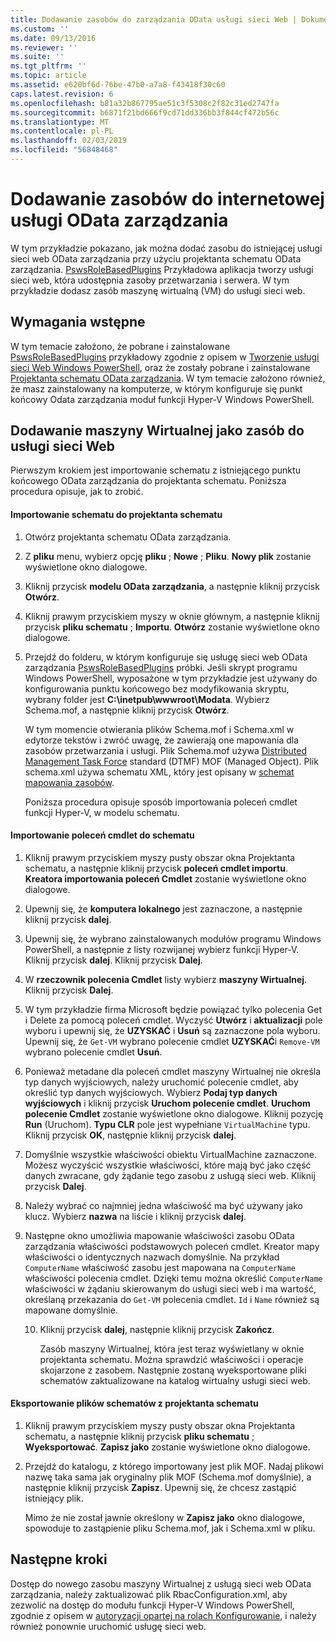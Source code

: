 ```yaml
---
title: Dodawanie zasobów do zarządzania OData usługi sieci Web | Dokumentacja firmy Microsoft
ms.custom: ''
ms.date: 09/13/2016
ms.reviewer: ''
ms.suite: ''
ms.tgt_pltfrm: ''
ms.topic: article
ms.assetid: e620bf6d-76be-47b0-a7a8-f43418f30c60
caps.latest.revision: 6
ms.openlocfilehash: b81a32b867795ae51c3f5308c2f82c31ed2747fa
ms.sourcegitcommit: b6871f21bd666f9cd71dd336bb3f844cf472b56c
ms.translationtype: MT
ms.contentlocale: pl-PL
ms.lasthandoff: 02/03/2019
ms.locfileid: "56848468"
---
```

# <a name="adding-resources-to-a-management-odata-web-service"></a>Dodawanie zasobów do internetowej usługi OData zarządzania

W tym przykładzie pokazano, jak można dodać zasobu do istniejącej usługi sieci web OData zarządzania przy użyciu projektanta schematu OData zarządzania. [PswsRoleBasedPlugins](https://code.msdn.microsoft.com:443/windowsdesktop/PswsRoleBasedPlugins-9c79b75a) Przykładowa aplikacja tworzy usługi sieci web, która udostępnia zasoby przetwarzania i serwera. W tym przykładzie dodasz zasób maszynę wirtualną (VM) do usługi sieci web.

## <a name="prerequisites"></a>Wymagania wstępne

W tym temacie założono, że pobrane i zainstalowane [PswsRoleBasedPlugins](https://code.msdn.microsoft.com:443/windowsdesktop/PswsRoleBasedPlugins-9c79b75a) przykładowy zgodnie z opisem w [Tworzenie usługi sieci Web Windows PowerShell](./creating-a-management-odata-web-service.md), oraz że zostały pobrane i zainstalowane [Projektanta schematu OData zarządzania](https://marketplace.visualstudio.com/items?itemName=jlisc0.ManagementODataSchemaDesigner). W tym temacie założono również, że masz zainstalowany na komputerze, w którym konfiguruje się punkt końcowy Odata zarządzania moduł funkcji Hyper-V Windows PowerShell.

## <a name="adding-vm-as-a-resource-to-the-web-service"></a>Dodawanie maszyny Wirtualnej jako zasób do usługi sieci Web

Pierwszym krokiem jest importowanie schematu z istniejącego punktu końcowego OData zarządzania do projektanta schematu. Poniższa procedura opisuje, jak to zrobić.

#### <a name="importing-an-existing-schema-into-the-schema-designer"></a>Importowanie schematu do projektanta schematu

1. Otwórz projektanta schematu OData zarządzania.

2. Z **pliku** menu, wybierz opcję **pliku** ; **Nowe** ; **Pliku**. **Nowy plik** zostanie wyświetlone okno dialogowe.

3. Kliknij przycisk **modelu OData zarządzania**, a następnie kliknij przycisk **Otwórz**.

4. Kliknij prawym przyciskiem myszy w oknie głównym, a następnie kliknij przycisk **pliku schematu** ; **Importu**. **Otwórz** zostanie wyświetlone okno dialogowe.

5. Przejdź do folderu, w którym konfiguruje się usługę sieci web OData zarządzania [PswsRoleBasedPlugins](https://code.msdn.microsoft.com:443/windowsdesktop/PswsRoleBasedPlugins-9c79b75a) próbki. Jeśli skrypt programu Windows PowerShell, wyposażone w tym przykładzie jest używany do konfigurowania punktu końcowego bez modyfikowania skryptu, wybrany folder jest **C:\inetpub\wwwroot\Modata**. Wybierz Schema.mof, a następnie kliknij przycisk **Otwórz**.

   W tym momencie otwierania plików Schema.mof i Schema.xml w edytorze tekstów i zwróć uwagę, że zawierają one mapowania dla zasobów przetwarzania i usługi. Plik Schema.mof używa [Distributed Management Task Force](https://www.dmtf.org/) standard (DTMF) MOF (Managed Object). Plik schema.xml używa schematu XML, który jest opisany w [schemat mapowania zasobów](./resource-mapping-schema.md).

   Poniższa procedura opisuje sposób importowania poleceń cmdlet funkcji Hyper-V, w modelu schematu.

#### <a name="importing-cmdlets-into-the-schema"></a>Importowanie poleceń cmdlet do schematu

1. Kliknij prawym przyciskiem myszy pusty obszar okna Projektanta schematu, a następnie kliknij przycisk **poleceń cmdlet importu**. **Kreatora importowania poleceń Cmdlet** zostanie wyświetlone okno dialogowe.

2. Upewnij się, że **komputera lokalnego** jest zaznaczone, a następnie kliknij przycisk **dalej**.

3. Upewnij się, że wybrano zainstalowanych modułów programu Windows PowerShell, a następnie z listy rozwijanej wybierz funkcji Hyper-V. Kliknij przycisk **dalej**. Kliknij przycisk **Dalej**.

4. W **rzeczownik polecenia Cmdlet** listy wybierz **maszyny Wirtualnej**. Kliknij przycisk **Dalej**.

5. W tym przykładzie firma Microsoft będzie powiązać tylko polecenia Get i Delete za pomocą poleceń cmdlet. Wyczyść **Utwórz** i **aktualizacji** pole wyboru i upewnij się, że **UZYSKAĆ** i **Usuń** są zaznaczone pola wyboru. Upewnij się, że `Get-VM` wybrano polecenie cmdlet **UZYSKAĆ**i `Remove-VM` wybrano polecenie cmdlet **Usuń**.

6. Ponieważ metadane dla poleceń cmdlet maszyny Wirtualnej nie określa typ danych wyjściowych, należy uruchomić polecenie cmdlet, aby określić typ danych wyjściowych. Wybierz **Podaj typ danych wyjściowych** i kliknij przycisk **Uruchom polecenie cmdlet**. **Uruchom polecenie Cmdlet** zostanie wyświetlone okno dialogowe. Kliknij pozycję **Run** (Uruchom). **Typu CLR** pole jest wypełniane `VirtualMachine` typu. Kliknij przycisk **OK**, następnie kliknij przycisk **dalej**.

7. Domyślnie wszystkie właściwości obiektu VirtualMachine zaznaczone. Możesz wyczyścić wszystkie właściwości, które mają być jako część danych zwracane, gdy żądanie tego zasobu z usługą sieci web. Kliknij przycisk **Dalej**.

8. Należy wybrać co najmniej jedna właściwość ma być używany jako klucz. Wybierz **nazwa** na liście i kliknij przycisk **dalej**.

9. Następne okno umożliwia mapowanie właściwości zasobu OData zarządzania właściwości podstawowych poleceń cmdlet. Kreator mapy właściwości o identycznych nazwach domyślnie. Na przykład `ComputerName` właściwość zasobu jest mapowana na `ComputerName` właściwości polecenia cmdlet.  Dzięki temu można określić `ComputerName` właściwości w żądaniu skierowanym do usługi sieci web i ma wartość, określaną przekazania do `Get-VM` polecenia cmdlet. `Id` i `Name` również są mapowane domyślnie.

   10. Kliknij przycisk **dalej**, następnie kliknij przycisk **Zakończ**.

       Zasób maszyny Wirtualnej, która jest teraz wyświetlany w oknie projektanta schematu. Można sprawdzić właściwości i operacje skojarzone z zasobem. Następnie zostaną wyeksportowane pliki schematów zaktualizowane na katalog wirtualny usługi sieci web.

#### <a name="exporting-schema-files-from-the-schema-designer"></a>Eksportowanie plików schematów z projektanta schematu

1. Kliknij prawym przyciskiem myszy pusty obszar okna Projektanta schematu, a następnie kliknij przycisk **pliku schematu** ; **Wyeksportować**. **Zapisz jako** zostanie wyświetlone okno dialogowe.

2. Przejdź do katalogu, z którego importowany jest plik MOF. Nadaj plikowi nazwę taka sama jak oryginalny plik MOF (Schema.mof domyślnie), a następnie kliknij przycisk **Zapisz**. Upewnij się, że chcesz zastąpić istniejący plik.

   Mimo że nie został jawnie określony w **Zapisz jako** okno dialogowe, spowoduje to zastąpienie pliku Schema.mof, jak i Schema.xml w pliku.

## <a name="next-steps"></a>Następne kroki

Dostęp do nowego zasobu maszyny Wirtualnej z usługą sieci web OData zarządzania, należy zaktualizować plik RbacConfiguration.xml, aby zezwolić na dostęp do modułu funkcji Hyper-V Windows PowerShell, zgodnie z opisem w [autoryzacji opartej na rolach Konfigurowanie](./configuring-role-based-authorization.md), i należy również ponownie uruchomić usługę sieci web.